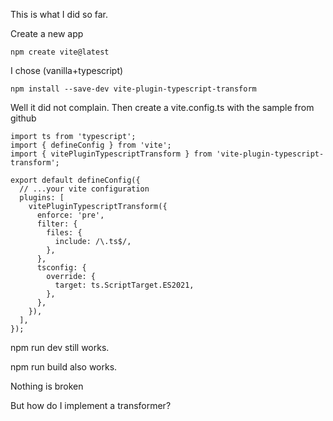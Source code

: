 This is what I did so far.

Create a new app

    npm create vite@latest

I chose (vanilla+typescript)

    npm install --save-dev vite-plugin-typescript-transform
  
Well it did not complain.
Then create a vite.config.ts with the sample from github


    import ts from 'typescript';
    import { defineConfig } from 'vite';
    import { vitePluginTypescriptTransform } from 'vite-plugin-typescript-transform';
  
    export default defineConfig({
      // ...your vite configuration
      plugins: [
        vitePluginTypescriptTransform({
          enforce: 'pre',
          filter: {
            files: {
              include: /\.ts$/,
            },
          },
          tsconfig: {
            override: {
              target: ts.ScriptTarget.ES2021,
            },
          },
        }),
      ],
    });

npm run dev still works.

npm run build also works.

Nothing is broken

But how do I implement a transformer?



